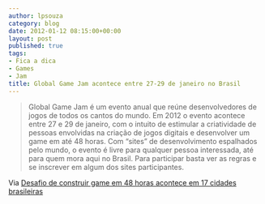 ```yaml
---
author: lpsouza
category: blog
date: 2012-01-12 08:15:00+00:00
layout: post
published: true
tags:
- Fica a dica
- Games
- Jam
title: Global Game Jam acontece entre 27-29 de janeiro no Brasil
---
```


> Global Game Jam é um evento anual que reúne desenvolvedores de jogos de todos os cantos do mundo. Em 2012 o evento acontece entre 27 e 29 de janeiro, com o intuito de estimular a criatividade de pessoas envolvidas na criação de jogos digitais e desenvolver um game em até 48 horas. Com “sites” de desenvolvimento espalhados pelo mundo, o evento é livre para qualquer pessoa interessada, até para quem mora aqui no Brasil. Para participar basta ver as regras e se inscrever em algum dos sites participantes.

Via [Desafio de construir game em 48 horas acontece em 17 cidades brasileiras](http://tecnoblog.net/88014/desafio-global-game-jam-2012/)